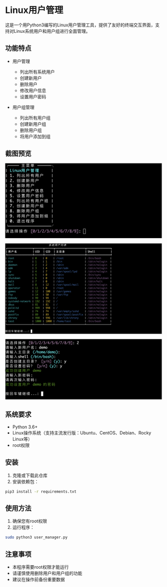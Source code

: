 # Linux用户管理

这是一个用Python3编写的Linux用户管理工具，提供了友好的终端交互界面，支持对Linux系统用户和用户组进行全面管理。

## 功能特点

- 用户管理
  - 列出所有系统用户
  - 创建新用户
  - 删除用户
  - 修改用户信息
  - 设置用户密码

- 用户组管理
  - 列出所有用户组
  - 创建新用户组
  - 删除用户组
  - 将用户添加到组
  
## 截图预览

![主页菜单](./img/主页.png)

![用户列表](./img/用户列表.png)

![创建用户](./img/创建用户.png)

## 系统要求

- Python 3.6+
- Linux操作系统（支持主流发行版：Ubuntu、CentOS、Debian、Rocky Linux等）
- root权限

## 安装

1. 克隆或下载此仓库
2. 安装依赖包：
```bash
pip3 install -r requirements.txt
```

## 使用方法

1. 确保您有root权限
2. 运行程序：
```bash
sudo python3 user_manager.py
```

## 注意事项

- 本程序需要root权限才能运行
- 请谨慎使用删除用户和用户组的功能
- 建议在操作前备份重要数据
